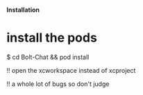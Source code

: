 #### Installation

# install the pods
$ cd Bolt-Chat && pod install

!! open the xcworkspace instead of xcproject

!! a whole lot of bugs so don't judge
